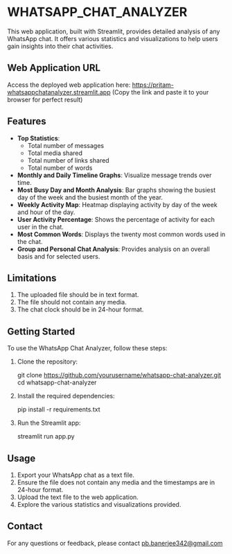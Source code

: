 # WHATSAPP_CHAT_ANALYZER


This web application, built with Streamlit, provides detailed analysis of any WhatsApp chat. It offers various statistics and visualizations to help users gain insights into their chat activities.


## Web Application URL

Access the deployed web application here: https://pritam-whatsappchatanalyzer.streamlit.app (Copy the link and paste it to your browser for perfect result)


## Features

- **Top Statistics**: 
  - Total number of messages
  - Total media shared
  - Total number of links shared
  - Total number of words
- **Monthly and Daily Timeline Graphs**: Visualize message trends over time.
- **Most Busy Day and Month Analysis**: Bar graphs showing the busiest day of the week and the busiest month of the year.
- **Weekly Activity Map**: Heatmap displaying activity by day of the week and hour of the day.
- **User Activity Percentage**: Shows the percentage of activity for each user in the chat.
- **Most Common Words**: Displays the twenty most common words used in the chat.
- **Group and Personal Chat Analysis**: Provides analysis on an overall basis and for selected users.

## Limitations

1. The uploaded file should be in text format.
2. The file should not contain any media.
3. The chat clock should be in 24-hour format.

## Getting Started

To use the WhatsApp Chat Analyzer, follow these steps:

1. Clone the repository:
  
   git clone https://github.com/yourusername/whatsapp-chat-analyzer.git
   cd whatsapp-chat-analyzer
   

2. Install the required dependencies:

   pip install -r requirements.txt
 

3. Run the Streamlit app:
   
   streamlit run app.py
   


## Usage

1. Export your WhatsApp chat as a text file.
2. Ensure the file does not contain any media and the timestamps are in 24-hour format.
3. Upload the text file to the web application.
4. Explore the various statistics and visualizations provided.


## Contact

For any questions or feedback, please contact pb.banerjee342@gmail.com

